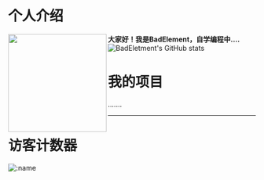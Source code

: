 # 个人介绍 
**大家好！我是BadElement，自学编程中....**
<img align='left' src='https://avatars.githubusercontent.com/u/52056834' width='200px'><img/>
![BadEletment's GitHub stats](https://github-readme-stats.vercel.app/api?username=BadElement&theme=dracula&show_icons=true)
# 我的项目
.......

- - -
# 访客计数器
![:name](https://count.getloli.com/get/@BadElement?theme=gelbooru)

